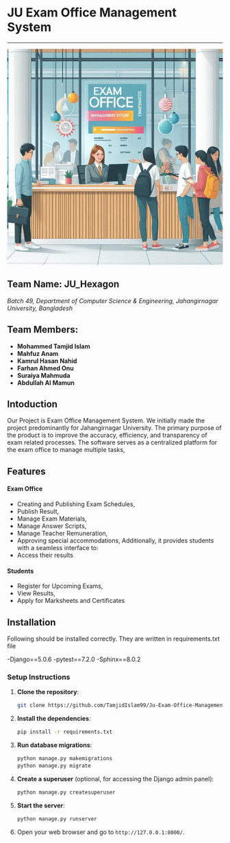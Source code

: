# JU Exam Office Management System
---
![JU Exam office(1).jpeg]( https://github.com/TamjidIslam99/Ju-Exam-Office-Management-System/blob/main/Resources/Images/JU%20Exam%20office%20(1).jpeg)
## Team Name: JU_Hexagon
*Batch 49, Department of Computer Science & Engineering, Jahangirnagar University, Bangladesh*

## Team Members:
- **Mohammed Tamjid Islam** 
- **Mahfuz Anam** 
- **Kamrul Hasan Nahid** 
- **Farhan Ahmed Onu** 
- **Suraiya Mahmuda** 
- **Abdullah Al Mamun**
## Intoduction

Our Project is Exam Office Management System. We initially made the project predominantly for Jahangirnagar University. The primary purpose of the product is to improve the accuracy, efficiency, and transparency of exam related processes. The software serves as a centralized platform for the exam office to manage multiple tasks,

## Features
#### Exam Office
- Creating and Publishing Exam Schedules,
- Publish Result,
- Manage Exam Materials,
- Manage Answer Scripts,
- Manage Teacher Remuneration,
- Approving special accommodations,
Additionally, it provides students with a seamless interface to:
- Access their results
#### Students
- Register for Upcoming Exams,
- View Results,
- Apply for Marksheets and Certificates

  


## Installation
Following should be installed correctly. They are written in requirements.txt file

-Django==5.0.6
-pytest==7.2.0
-Sphinx==8.0.2


### Setup Instructions

1. **Clone the repository**:
    ```bash
    git clone https://github.com/TamjidIslam99/Ju-Exam-Office-Management-System.git
    ```

2. **Install the dependencies**:
    ```bash
    pip install -r requirements.txt
    ```

3. **Run database migrations**:
    ```bash
    python manage.py makemigrations
    python manage.py migrate
    ```

4. **Create a superuser** (optional, for accessing the Django admin panel):
    ```bash
    python manage.py createsuperuser
    ```

5. **Start the server**:
    ```bash
    python manage.py runserver
    ```

6. Open your web browser and go to `http://127.0.0.1:8000/`.


